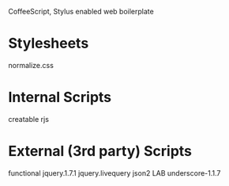 CoffeeScript, Stylus enabled web boilerplate

Stylesheets
====================
normalize.css

Internal Scripts
====================
creatable
rjs

External (3rd party) Scripts
====================
functional
jquery.1.7.1
jquery.livequery
json2
LAB
underscore-1.1.7
